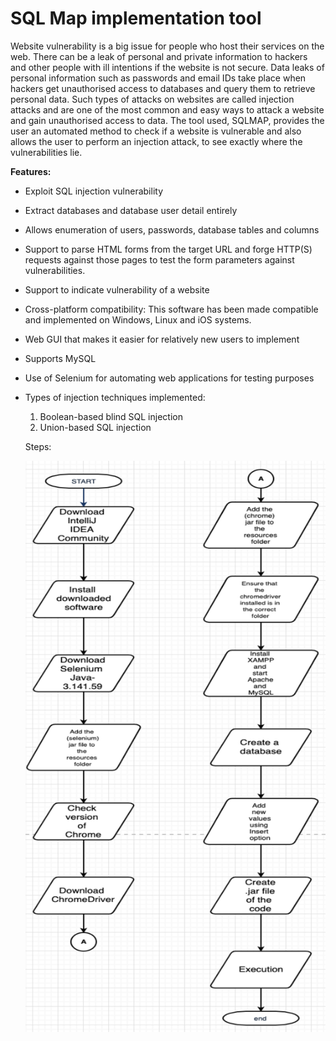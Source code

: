 # SQL Map implementation tool

Website vulnerability is a big issue for people who host their services on the web. There can be a leak of personal and private information to hackers and other people with ill intentions if the website is not secure. Data leaks of personal information such as passwords and email IDs take place when hackers get unauthorised access to databases and query them to retrieve personal data. Such types of attacks on websites are called injection attacks and are one of the most common and easy ways to attack a website and gain unauthorised access to data. The tool used, SQLMAP, provides the user an automated method to check if a website is vulnerable and also allows the user to perform an injection attack, to see exactly where the vulnerabilities lie.

**Features:**

- Exploit SQL injection vulnerability
- Extract databases and database user detail entirely
- Allows enumeration of users, passwords, database tables and columns
- Support to parse HTML forms from the target URL and forge HTTP(S) requests against those pages to test the form parameters against vulnerabilities.
- Support to indicate vulnerability of a website 
- Cross-platform compatibility: This software has been made compatible and implemented on Windows, Linux and iOS systems.
- Web GUI that makes it easier for relatively new users to implement
- Supports MySQL
- Use of Selenium for automating web applications for testing purposes
- Types of injection techniques implemented: 
  1. Boolean-based blind SQL injection
  2. Union-based SQL injection
  
  Steps:
  
  ![](screenshots/1.png)

